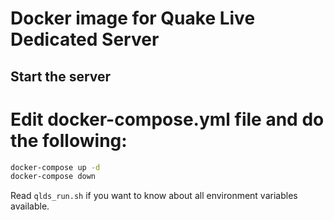 # Docker image for Quake Live Dedicated Server

## Start the server

# Edit docker-compose.yml file and do the following:

```bash
docker-compose up -d 
docker-compose down
```

Read `qlds_run.sh` if you want to know about all environment variables available.
